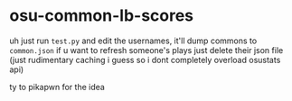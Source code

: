 # osu-common-lb-scores

uh just run `test.py` and edit the usernames, it'll dump commons to `common.json`
if u want to refresh someone's plays just delete their json file (just rudimentary caching i guess so i dont completely overload osustats api)

ty to pikapwn for the idea
